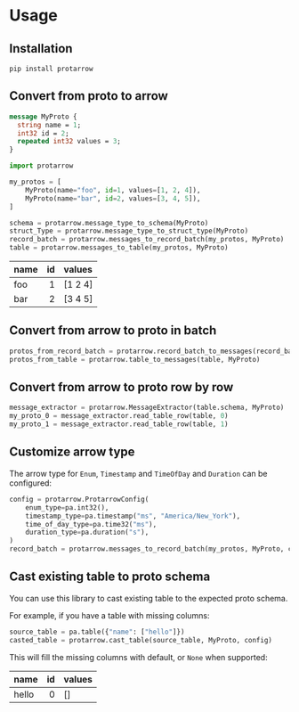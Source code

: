 
# Usage

## Installation

```shell
pip install protarrow
```

## Convert from proto to arrow


```protobuf
message MyProto {
  string name = 1;
  int32 id = 2;
  repeated int32 values = 3;
}
```


```python
import protarrow

my_protos = [
    MyProto(name="foo", id=1, values=[1, 2, 4]),
    MyProto(name="bar", id=2, values=[3, 4, 5]),
]

schema = protarrow.message_type_to_schema(MyProto)
struct_Type = protarrow.message_type_to_struct_type(MyProto)
record_batch = protarrow.messages_to_record_batch(my_protos, MyProto)
table = protarrow.messages_to_table(my_protos, MyProto)
```


| name   |   id | values   |
|:-------|-----:|:---------|
| foo    |    1 | [1 2 4]  |
| bar    |    2 | [3 4 5]  |


## Convert from arrow to proto in batch

```python
protos_from_record_batch = protarrow.record_batch_to_messages(record_batch, MyProto)
protos_from_table = protarrow.table_to_messages(table, MyProto)
```

## Convert from arrow to proto row by row

```python
message_extractor = protarrow.MessageExtractor(table.schema, MyProto)
my_proto_0 = message_extractor.read_table_row(table, 0)
my_proto_1 = message_extractor.read_table_row(table, 1)
```

## Customize arrow type

The arrow type for `Enum`, `Timestamp` and `TimeOfDay` and `Duration` can be configured:

```python
config = protarrow.ProtarrowConfig(
    enum_type=pa.int32(),
    timestamp_type=pa.timestamp("ms", "America/New_York"),
    time_of_day_type=pa.time32("ms"),
    duration_type=pa.duration("s"),
)
record_batch = protarrow.messages_to_record_batch(my_protos, MyProto, config)
```

## Cast existing table to proto schema

You can use this library to cast existing table to the expected proto schema. 

For example, if you have a table with missing columns:
```python
source_table = pa.table({"name": ["hello"]})
casted_table = protarrow.cast_table(source_table, MyProto, config)
```

This will fill the missing columns with default, or `None` when supported:

| name   |   id | values   |
|:-------|-----:|:---------|
| hello  |    0 | []       |
